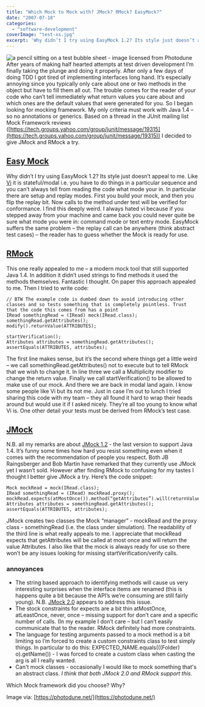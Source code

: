 ```yaml
---
title: "Which Mock to Mock with? JMock? RMock? EasyMock?"
date: "2007-07-18"
categories: 
  - "software-development"
coverImage: "test-xs.jpg"
excerpt: 'Why didn’t I try using EasyMock 1.2? Its style just doesn’t appeal to me. Like'
---
```


![a pencil sitting on a test bubble sheet - image licensed from Photodune](src/content/blog/which-mock-to-m/images/test-xs.jpg) After years of making half hearted attempts at test driven development I’m finally taking the plunge and doing it properly. After only a few days of doing TDD I got tired of implementing interfaces long hand. It’s especially annoying since you typically only care about one or two methods in the object but have to fill them all out. The trouble comes for the reader of your code who can’t tell immediately what return values you care about and which ones are the default values that were generated for you. So I began looking for mocking framework. My only criteria must work with Java 1.4 – so no annotations or generics. Based on a thread in the JUnit mailing list Mock Framework reviews ([https://tech.groups.yahoo.com/group/junit/message/19315](https://tech.groups.yahoo.com/group/junit/message/19315)) I decided to give JMock and RMock a try.

## [Easy Mock](https://easymock.org/)

Why didn’t I try using EasyMock 1.2? Its style just doesn’t appeal to me. Like [Vi](https://en.wikipedia.org/wiki/Vi) it is stateful/modal i.e. you have to do things in a particular sequence and you can’t always tell from reading the code what mode your in. In particular there are setup and replay modes. First you build your mock, and then you flip the replay bit. Now calls to the method under test will be verified for conformance. I find this deeply weird. I always hated vi because if you stepped away from your machine and came back you could never quite be sure what mode you were in: command mode or text entry mode. EasyMock suffers the same problem – the replay call can be anywhere (think abstract test cases) – the reader has to guess whether the Mock is ready for use.

## [RMock](https://rmock.sourceforge.net)

This one really appealed to me – a modern mock tool that still supported Java 1.4. In addition it didn’t used strings to find methods it used the methods themselves. Fantastic I thought. On paper this approach appealed to me. Then I tried to write code:

```
// BTW The example code is dumbed down to avoid introducing other classes and so tests something that is completely pointless. Trust that the code this comes from has a point 
IRead somethingRead = (IRead) mock(IRead.class);
somethingRead.getAttributes();
modify().returnValue(ATTRIBUTES);

startVerification();
Attributes attributes = somethingRead.getAttributes();
assertEquals(ATTRIBUTES, attributes);
```

The first line makes sense, but it’s the second where things get a little weird – we call somethingRead.getAttributes() not to execute but to tell RMock that we wish to change it. In line three we call a Multiplicity modifier to change the return value. Finally we call startVerification() to be allowed to make use of our mock. And there we are back in modal land again. I know some people like Vi but its not me. Just in case I’m out to lunch I tried sharing this code with my team – they all found it hard to wrap their heads around but would use it if I asked nicely. They’re all too young to know what Vi is. One other detail your tests must be derived from RMock’s test case.

## [JMock](https://www.jmock.org)

N.B. all my remarks are about [JMock 1.2](https://www.jmock.org/download.html) - the last version to support Java 1.4. It’s funny some times how hard you resist something even when it comes with the recommendation of people you respect. Both JB Raingsberger and Bob Martin have remarked that they currently use JMock yet I wasn’t sold. However after finding RMock to confusing for my tastes I thought I better give JMock a try. Here’s the code snippet:

```
Mock mockRead = mock(IRead.class);
IRead somethingRead = (IRead) mockRead.proxy();
mockRead.expects(atMostOnce()).method(“getAttributes”).will(returnValue(ATTRIBUTES));
Attributes attributes = somethingRead.getAttributes();
assertEquals(ATTRIBUTES, attributes);
```

JMock creates two classes the Mock “manager” - mockRead and the proxy class - somethingRead (i.e. the class under simulation). The readability of the third line is what really appeals to me. I appreciate that mockRead expects that getAttributes will be called at most once and will return the value Attributes. I also like that the mock is always ready for use so there won’t be any issues looking for missing startVerification/verify calls.

### annoyances

- The string based approach to identifying methods will cause us very interesting surprises when the interface items are renamed (this is happens quite a bit because the API’s we’re consuming are still fairly young). N.B. [JMock 2.0](https://www.jmock.org/getting-started.html) appears to address this issue.
- The stock constraints for expects are a bit thin atMostOnce, atLeastOnce, never, once – missing support for don’t care and a specific number of calls. (In my example I don’t care – but I can’t easily communicate that to the reader. RMock definitely had more constraints.
- The language for testing arguments passed to a mock method is a bit limiting so I’m forced to create a custom constraints class to test simply things. In particular to do this: EXPECTED\_NAME.equals(((Folder) o).getName()) - I was forced to create a custom class when casting the arg is all I really wanted.
- Can't mock classes - occasionally I would like to mock something that's an abstract class. _I think that both JMock 2.0 and RMock support this._

Which Mock framework did you choose? Why?

Image via: [https://photodune.net/](https://photodune.net/)
